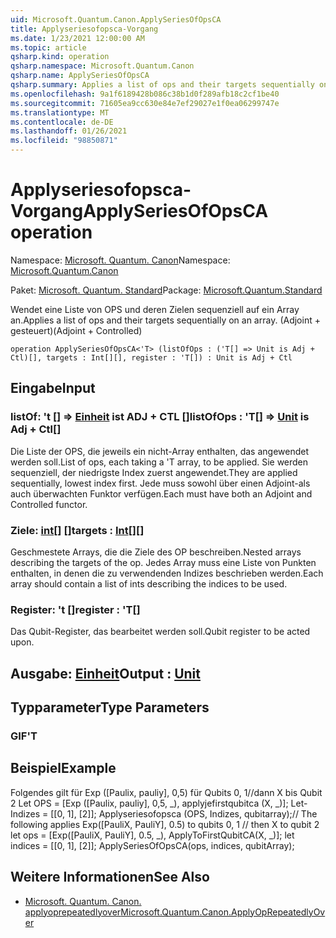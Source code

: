 ```yaml
---
uid: Microsoft.Quantum.Canon.ApplySeriesOfOpsCA
title: Applyseriesofopsca-Vorgang
ms.date: 1/23/2021 12:00:00 AM
ms.topic: article
qsharp.kind: operation
qsharp.namespace: Microsoft.Quantum.Canon
qsharp.name: ApplySeriesOfOpsCA
qsharp.summary: Applies a list of ops and their targets sequentially on an array. (Adjoint + Controlled)
ms.openlocfilehash: 9a1f6189428b086c38b1d0f289afb18c2cf1be40
ms.sourcegitcommit: 71605ea9cc630e84e7ef29027e1f0ea06299747e
ms.translationtype: MT
ms.contentlocale: de-DE
ms.lasthandoff: 01/26/2021
ms.locfileid: "98850871"
---
```

# <a name="applyseriesofopsca-operation"></a><span data-ttu-id="d2ed2-102">Applyseriesofopsca-Vorgang</span><span class="sxs-lookup"><span data-stu-id="d2ed2-102">ApplySeriesOfOpsCA operation</span></span>

<span data-ttu-id="d2ed2-103">Namespace: [Microsoft. Quantum. Canon](xref:Microsoft.Quantum.Canon)</span><span class="sxs-lookup"><span data-stu-id="d2ed2-103">Namespace: [Microsoft.Quantum.Canon](xref:Microsoft.Quantum.Canon)</span></span>

<span data-ttu-id="d2ed2-104">Paket: [Microsoft. Quantum. Standard](https://nuget.org/packages/Microsoft.Quantum.Standard)</span><span class="sxs-lookup"><span data-stu-id="d2ed2-104">Package: [Microsoft.Quantum.Standard](https://nuget.org/packages/Microsoft.Quantum.Standard)</span></span>


<span data-ttu-id="d2ed2-105">Wendet eine Liste von OPS und deren Zielen sequenziell auf ein Array an.</span><span class="sxs-lookup"><span data-stu-id="d2ed2-105">Applies a list of ops and their targets sequentially on an array.</span></span> <span data-ttu-id="d2ed2-106">(Adjoint + gesteuert)</span><span class="sxs-lookup"><span data-stu-id="d2ed2-106">(Adjoint + Controlled)</span></span>

```qsharp
operation ApplySeriesOfOpsCA<'T> (listOfOps : ('T[] => Unit is Adj + Ctl)[], targets : Int[][], register : 'T[]) : Unit is Adj + Ctl
```


## <a name="input"></a><span data-ttu-id="d2ed2-107">Eingabe</span><span class="sxs-lookup"><span data-stu-id="d2ed2-107">Input</span></span>

### <a name="listofops--t--unit--is-adj--ctl"></a><span data-ttu-id="d2ed2-108">listOf: 't [] => [Einheit](xref:microsoft.quantum.lang-ref.unit)  ist ADJ + CTL []</span><span class="sxs-lookup"><span data-stu-id="d2ed2-108">listOfOps : 'T[] => [Unit](xref:microsoft.quantum.lang-ref.unit)  is Adj + Ctl[]</span></span>

<span data-ttu-id="d2ed2-109">Die Liste der OPS, die jeweils ein nicht-Array enthalten, das angewendet werden soll.</span><span class="sxs-lookup"><span data-stu-id="d2ed2-109">List of ops, each taking a 'T array, to be applied.</span></span> <span data-ttu-id="d2ed2-110">Sie werden sequenziell, der niedrigste Index zuerst angewendet.</span><span class="sxs-lookup"><span data-stu-id="d2ed2-110">They are applied sequentially, lowest index first.</span></span>
<span data-ttu-id="d2ed2-111">Jede muss sowohl über einen Adjoint-als auch überwachten Funktor verfügen.</span><span class="sxs-lookup"><span data-stu-id="d2ed2-111">Each must have both an Adjoint and Controlled functor.</span></span>


### <a name="targets--int"></a><span data-ttu-id="d2ed2-112">Ziele: [int](xref:microsoft.quantum.lang-ref.int)[] []</span><span class="sxs-lookup"><span data-stu-id="d2ed2-112">targets : [Int](xref:microsoft.quantum.lang-ref.int)[][]</span></span>

<span data-ttu-id="d2ed2-113">Geschmestete Arrays, die die Ziele des OP beschreiben.</span><span class="sxs-lookup"><span data-stu-id="d2ed2-113">Nested arrays describing the targets of the op.</span></span> <span data-ttu-id="d2ed2-114">Jedes Array muss eine Liste von Punkten enthalten, in denen die zu verwendenden Indizes beschrieben werden.</span><span class="sxs-lookup"><span data-stu-id="d2ed2-114">Each array should contain a list of ints describing the indices to be used.</span></span>


### <a name="register--t"></a><span data-ttu-id="d2ed2-115">Register: 't []</span><span class="sxs-lookup"><span data-stu-id="d2ed2-115">register : 'T[]</span></span>

<span data-ttu-id="d2ed2-116">Das Qubit-Register, das bearbeitet werden soll.</span><span class="sxs-lookup"><span data-stu-id="d2ed2-116">Qubit register to be acted upon.</span></span>



## <a name="output--unit"></a><span data-ttu-id="d2ed2-117">Ausgabe: [Einheit](xref:microsoft.quantum.lang-ref.unit)</span><span class="sxs-lookup"><span data-stu-id="d2ed2-117">Output : [Unit](xref:microsoft.quantum.lang-ref.unit)</span></span>



## <a name="type-parameters"></a><span data-ttu-id="d2ed2-118">Typparameter</span><span class="sxs-lookup"><span data-stu-id="d2ed2-118">Type Parameters</span></span>

### <a name="t"></a><span data-ttu-id="d2ed2-119">GIF</span><span class="sxs-lookup"><span data-stu-id="d2ed2-119">'T</span></span>



## <a name="example"></a><span data-ttu-id="d2ed2-120">Beispiel</span><span class="sxs-lookup"><span data-stu-id="d2ed2-120">Example</span></span>

<span data-ttu-id="d2ed2-121">Folgendes gilt für Exp ([Paulix, pauliy], 0,5) für Qubits 0, 1//dann X bis Qubit 2 Let OPS = [Exp ([Paulix, pauliy], 0,5, _), applyjefirstqubitca (X, _)]; Let-Indizes = [[0, 1], [2]]; Applyseriesofopsca (OPS, Indizes, qubitarray);</span><span class="sxs-lookup"><span data-stu-id="d2ed2-121">// The following applies Exp([PauliX, PauliY], 0.5) to qubits 0, 1 // then X to qubit 2 let ops = [Exp([PauliX, PauliY], 0.5, _), ApplyToFirstQubitCA(X, _)]; let indices = [[0, 1], [2]]; ApplySeriesOfOpsCA(ops, indices, qubitArray);</span></span>

## <a name="see-also"></a><span data-ttu-id="d2ed2-122">Weitere Informationen</span><span class="sxs-lookup"><span data-stu-id="d2ed2-122">See Also</span></span>

- [<span data-ttu-id="d2ed2-123">Microsoft. Quantum. Canon. applyoprepeatedlyover</span><span class="sxs-lookup"><span data-stu-id="d2ed2-123">Microsoft.Quantum.Canon.ApplyOpRepeatedlyOver</span></span>](xref:Microsoft.Quantum.Canon.ApplyOpRepeatedlyOver)